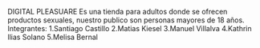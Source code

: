 DIGITAL PLEASUARE
Es una tienda para adultos donde se ofrecen productos sexuales, nuestro publico son personas mayores de 18 años.
Integrantes:
1.Santiago Castillo
2.Matias Kiesel
3.Manuel Villalva
4.Kathrin llias Solano
5.Melisa Bernal

